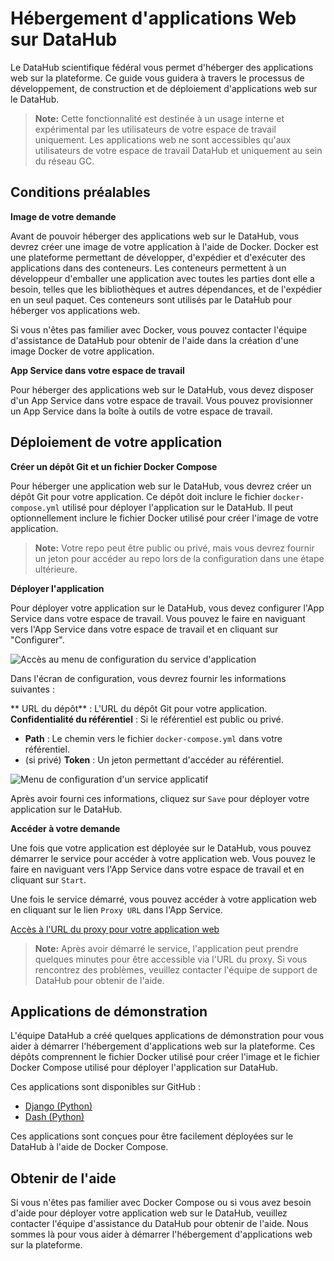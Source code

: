 # Hébergement d'applications Web sur DataHub

Le DataHub scientifique fédéral vous permet d'héberger des applications web sur la plateforme. Ce guide vous guidera à travers le processus de développement, de construction et de déploiement d'applications web sur le DataHub.

> **Note:** Cette fonctionnalité est destinée à un usage interne et expérimental par les utilisateurs de votre espace de travail uniquement. Les applications web ne sont accessibles qu'aux utilisateurs de votre espace de travail DataHub et uniquement au sein du réseau GC.

## Conditions préalables

**Image de votre demande**

Avant de pouvoir héberger des applications web sur le DataHub, vous devrez créer une image de votre application à l'aide de Docker. Docker est une plateforme permettant de développer, d'expédier et d'exécuter des applications dans des conteneurs. Les conteneurs permettent à un développeur d'emballer une application avec toutes les parties dont elle a besoin, telles que les bibliothèques et autres dépendances, et de l'expédier en un seul paquet. Ces conteneurs sont utilisés par le DataHub pour héberger vos applications web.

Si vous n'êtes pas familier avec Docker, vous pouvez contacter l'équipe d'assistance de DataHub pour obtenir de l'aide dans la création d'une image Docker de votre application.

**App Service dans votre espace de travail**

Pour héberger des applications web sur le DataHub, vous devez disposer d'un App Service dans votre espace de travail. Vous pouvez provisionner un App Service dans la boîte à outils de votre espace de travail.

## Déploiement de votre application

**Créer un dépôt Git et un fichier Docker Compose**

Pour héberger une application web sur le DataHub, vous devrez créer un dépôt Git pour votre application. Ce dépôt doit inclure le fichier `docker-compose.yml` utilisé pour déployer l'application sur le DataHub. Il peut optionnellement inclure le fichier Docker utilisé pour créer l'image de votre application.

> **Note:** Votre repo peut être public ou privé, mais vous devrez fournir un jeton pour accéder au repo lors de la configuration dans une étape ultérieure.

**Déployer l'application**

Pour déployer votre application sur le DataHub, vous devez configurer l'App Service dans votre espace de travail. Vous pouvez le faire en naviguant vers l'App Service dans votre espace de travail et en cliquant sur "Configurer".

![Accès au menu de configuration du service d'application](/api/docs/UserGuide/WebApps/configure.png)

Dans l'écran de configuration, vous devrez fournir les informations suivantes :

** URL du dépôt** : L'URL du dépôt Git pour votre application.
**Confidentialité du référentiel** : Si le référentiel est public ou privé.
* **Path** : Le chemin vers le fichier `docker-compose.yml` dans votre référentiel.
* (si privé) **Token** : Un jeton permettant d'accéder au référentiel.

![Menu de configuration d'un service applicatif](/api/docs/UserGuide/WebApps/configure-2.png)

Après avoir fourni ces informations, cliquez sur `Save` pour déployer votre application sur le DataHub.

**Accéder à votre demande**

Une fois que votre application est déployée sur le DataHub, vous pouvez démarrer le service pour accéder à votre application web. Vous pouvez le faire en naviguant vers l'App Service dans votre espace de travail et en cliquant sur `Start`.

Une fois le service démarré, vous pouvez accéder à votre application web en cliquant sur le lien `Proxy URL` dans l'App Service.

[Accès à l'URL du proxy pour votre application web](/api/docs/UserGuide/WebApps/access.png)

> **Note:** Après avoir démarré le service, l'application peut prendre quelques minutes pour être accessible via l'URL du proxy. Si vous rencontrez des problèmes, veuillez contacter l'équipe de support de DataHub pour obtenir de l'aide.

## Applications de démonstration

L'équipe DataHub a créé quelques applications de démonstration pour vous aider à démarrer l'hébergement d'applications web sur la plateforme. Ces dépôts comprennent le fichier Docker utilisé pour créer l'image et le fichier Docker Compose utilisé pour déployer l'application sur DataHub.

Ces applications sont disponibles sur GitHub :

* [Django (Python)](https://github.com/ssc-sp/datahub-demos/tree/main/docker/django-app)
* [Dash (Python)](https://github.com/Sean-Stilwell/sample-dashapp)

Ces applications sont conçues pour être facilement déployées sur le DataHub à l'aide de Docker Compose.

## Obtenir de l'aide

Si vous n'êtes pas familier avec Docker Compose ou si vous avez besoin d'aide pour déployer votre application web sur le DataHub, veuillez contacter l'équipe d'assistance du DataHub pour obtenir de l'aide. Nous sommes là pour vous aider à démarrer l'hébergement d'applications web sur la plateforme.
